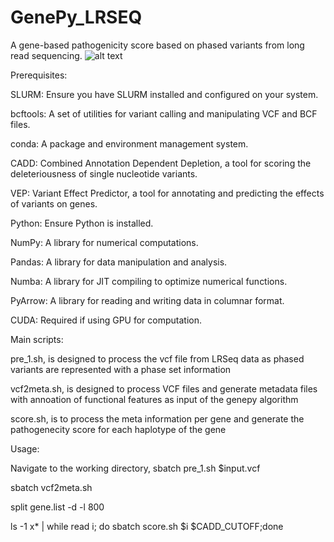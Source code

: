 # GenePy_LRSEQ
A gene-based pathogenicity score based on phased variants from long read sequencing.
![alt text](https://drive.google.com/file/d/1ak9IiERSImO3d6fRcaVBJzHt0PZEBiAF/view?usp=drive_link)

Prerequisites:

  SLURM: Ensure you have SLURM installed and configured on your system.
  
  bcftools: A set of utilities for variant calling and manipulating VCF and BCF files.
  
  conda: A package and environment management system.
  
  CADD: Combined Annotation Dependent Depletion, a tool for scoring the deleteriousness of single nucleotide variants.
  
  VEP: Variant Effect Predictor, a tool for annotating and predicting the effects of variants on genes.
  
  Python: Ensure Python is installed.
  
  NumPy: A library for numerical computations.
  
  Pandas: A library for data manipulation and analysis.
  
  Numba: A library for JIT compiling to optimize numerical functions.
  
  PyArrow: A library for reading and writing data in columnar format.
  
  CUDA: Required if using GPU for computation.

Main scripts:

  pre_1.sh, is designed to process the vcf file from LRSeq data as phased variants are represented with a phase set information
  
  vcf2meta.sh, is designed to process VCF files and generate metadata files with annoation of functional features as input of the genepy algorithm
  
  score.sh, is to process the meta information per gene and generate the pathogenecity score for each haplotype of the gene
  

  Usage:
  
  Navigate to the working directory, sbatch pre_1.sh $input.vcf
  
  sbatch vcf2meta.sh
  
  split gene.list -d -l 800
  
  ls -1 x* | while read i; do sbatch score.sh $i $CADD_CUTOFF;done



  


